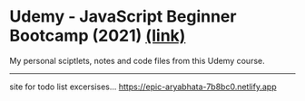 # Udemy - JavaScript Beginner Bootcamp (2021) [(link)](https://www.udemy.com/course/javascript-the-basics-for-beginners/)

My personal sciptlets, notes and code files from this Udemy course.

--------
site for todo list excersises...
https://epic-aryabhata-7b8bc0.netlify.app
